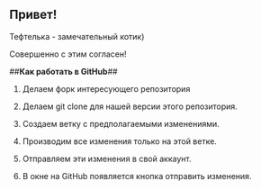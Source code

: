 ## Привет!

Тефтелька - замечательный котик)

Совершенно с этим согласен!
 
##__Как работать в GitHub__##

1. Делаем форк интересующего репозитория

2. Делаем git clone для нашей версии этого репозитория.

3. Создаем ветку с предполагаемыми изменениями.

4. Производим все изменения только на этой ветке.

5. Отправляем эти изменения в свой аккаунт.

6. В окне на GitHub появляется кнопка отправить изменения.